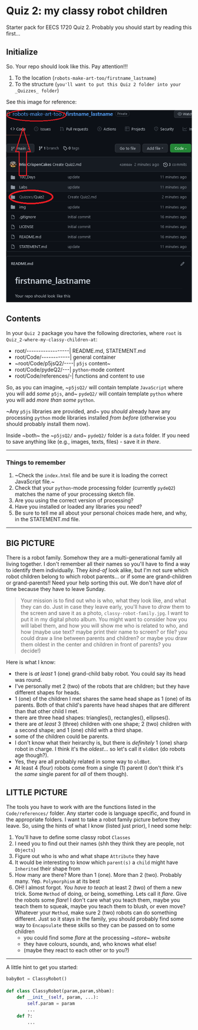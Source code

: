 # Quiz 2: my classy robot children

Starter pack for EECS 1720 Quiz 2. Probably you should start by reading this first...

## Initialize

So. Your repo should look like this. Pay attention!!!

1. To the location (`robots-make-art-too/firstname_lastname`)
2. To the structure (`you'll want to put this Quiz 2 folder into your _Quizzes_ folder`)

See this image for reference:

![image](/Code/references/repo.png "This is what your repo should look like")

## Contents

In your `Quiz 2` package you have the following directories, where `root` is `Quiz_2-where-my-classy-children-at`:

- root/------------------| README.md, STATEMENT.md
- root/Code/------------| general container
- ~root/Code/p5jsQ2/----| `p5js` content~
- root/Code/pydeQ2/---| `python`-mode content
- root/Code/references/-| functions and content to use

So, as you can imagine, ~`p5jsQ2/` will contain template `JavaScript` where you will add _some_ `p5js`, and~ `pydeQ2/` will contain template `python` where you will add _more than some_ `python`.

~Any `p5js` libraries are provided, and~ you _should_ already have any processing `python` mode libraries installed _from before_ (otherwise you should probably install them now).

Inside ~both~ the ~`p5jsQ2/` and~ `pydeQ2/` folder is a `data` folder. If you need to save anything like (e.g., images, texts, files) - save it _in there_.

---

### Things to remember

1. ~Check the `index.html` file and be sure it is loading the correct JavaScript file.~
2. Check that your `python`-mode processing folder (currently `pydeQ2`) matches the name of your processing sketch file.
3. Are you using the correct version of processing?
4. Have you installed or loaded any libraries you need?
5. Be sure to tell me all about your personal choices made here, and why, in the STATEMENT.md file.

---

## BIG PICTURE

There is a robot family. Somehow they are a multi-generational family all living together. I don't remember all their names so you'll have to find a way to identify them individually. They _kind-of_ look alike, but I'm not sure which robot children belong to which robot parents... or if some are grand-children or grand-parents!! Need your help sorting this out. We don't have _alot_ of time because they have to leave Sunday.
>
> Your mission is to find out who is who, what they look like, and what they can do. Just in case they leave early, you'll have to _draw_ them to the screen and save it as a photo, `classy-robot-family.jpg`. I want to put it in my digital photo album. You might want to consider how you will label them, and how you will show me who is related to who, and how (maybe use text? maybe print their name to screen? or file? you could draw a line between parents and children? or maybe you draw them oldest in the center and children in front of parents? you decide!)
>

Here is what I know:

- there is _at least_ 1 (one) grand-child baby robot. You could say its head was round.
- I've personally met 2 (two) of the robots that are children; but they have different shapes for heads.
- 1 (one) of the children I met shares the same head shape as 1 (one) of its parents. Both of that child's parents have head shapes that are different than that other child I met.
- there are three head shapes: triangles(), rectangles(), ellipses().
- there are _at least_ 3 (three) children with one shape; 2 (two) children with a second shape; and 1 (one) child with a third shape.
- some of the children could be parents.
- I don't know what their heirarchy is, but there is _definitely_ 1 (one) sharp robot in charge. I think it's the _oldest_... so let's call it `oldBot` (do robots age though?).
- Yes, they are all probably related in some way to `oldBot`.
- At least 4 (four) robots come from a single (1) parent (I don't think it's the _same_ single parent for _all_ of them though).

## LITTLE PICTURE

The tools you have to work with are the functions listed in the `Code/references/` folder. Any starter code is language specific, and found in the appropriate folders. I want to take a robot family picture before they leave. So, using the hints of what I know (listed just prior), I need some help:

1. You'll have to define some classy robot `Classes`
2. I need you to find out their names (shh they think they are people, not `Objects`)
3. Figure out who is who and what shape `Attribute` they have
4. It would be interesting to know which `parent(s)` a `child` might have `Inherited` their shape from
5. How many are there? More than 1 (one). More than 2 (two). Probably many. Yep. `Polymorphism` at its best
6. OH! I almost forgot. _You have to teach_ at least 2 (two) of them a new trick. Some `Method` of doing, or being, something. Lets call it _flare_. Give the robots some _flare_! I don't care what you teach them, maybe you teach them to squeak, maybe you teach them to blush, or even move? Whatever your `Method`, make sure 2 (two) robots can do something different. Just so it stays in the family, you should probably find some way to `Encapsulate` these skills so they can be passed on to some children
   - you could find some _flare_ at the processing ~_store_~ _website_
   - they have colours, sounds, and, who knows what else!
   - (maybe they react to each other or to you?)

---

A little hint to get you started:

```Python
babyBot = ClassyRobot()

def class ClassyRobot(param,param,shbam):
    def __init__(self, param, ...):
        self.param = param
        ...
    def ?:
        ...
```
